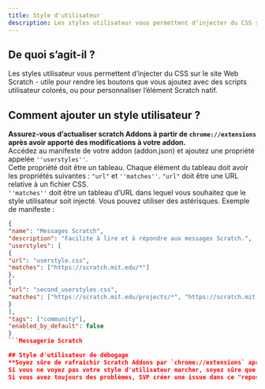```yaml
---
title: Style d'utilisateur
description: Les styles utilisateur vous permettent d’injecter du CSS sur le site Web Scratch - utile pour rendre les boutons que vous ajoutez avec des scripts utilisateur colorés, ou pour personnaliser l’élément Scratch natif.
---
```

## De quoi s’agit-il ? 
Les styles utilisateur vous permettent d’injecter du CSS sur le site Web Scratch - utile pour rendre les boutons que vous ajoutez avec des scripts utilisateur colorés, ou pour personnaliser l’élément Scratch natif.

## Comment ajouter un style utilisateur ? 
 **Assurez-vous d’actualiser scratch Addons à partir de `chrome://extensions` après avoir apporté des modifications à votre addon.**  
Accédez au manifeste de votre addon (addon.json) et ajoutez une propriété appelée `''userstyles''`.  
Cette propriété doit être un tableau.  Chaque élément du tableau doit avoir les propriétés suivantes : `"url"` et `''matches''`. 
 `"url"` doit être une URL relative à un fichier CSS.  
`''matches''` doit être un tableau d’URL dans lequel vous souhaitez que le style utilisateur soit injecté. Vous pouvez utiliser des astérisques. Exemple de manifeste :
```json
{
"name": "Messages Scratch",
"description": "Facilite à lire et à répondre aux messages Scratch.",
"userstyles": [
{
"url": "userstyle.css",
"matches": ["https://scratch.mit.edu/*"]
},
{
"url": "second_userstyles.css",
"matches": ["https://scratch.mit.edu/projects/*", "https://scratch.mit.edu/users/*"]
}
],
"tags": ["community"],
"enabled_by_default": false
}
```Messagerie Scratch

## Style d'utilisateur de débogage
**Soyez sûre de rafraichir Scratch Addons par `chrome://extensions` après avoir fait toute modification.** 
Si vous ne voyez pas votre style d'utilisateur marcher, soyez sûre que vous avez activé votre addons(extension). 
Si vous avez toujours des problèmes, SVP créer une issue dans ce "repostery".
